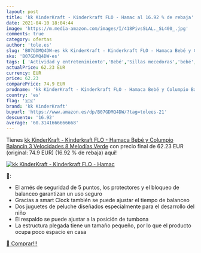 ```yaml
---
layout: post
title: 'kk KinderKraft - Kinderkraft FLO - Hamac al 16.92 % de rebaja'
date: 2021-04-10 18:04:44
image: 'https://m.media-amazon.com/images/I/418PivsSLAL._SL400_.jpg'
comments: true
category: ofertas
author: 'tole.es'
slug: 'B07GDMQ4DW-es kk KinderKraft - Kinderkraft FLO - Hamaca Bebé y Columpio...'
sku: 'B07GDMQ4DW-es'
tags: [ 'Actividad y entretenimiento','Bebé','Sillas mecedoras','bebé','kk kinderkraft', ]
actualPrice: 62.23 EUR
currency: EUR
price: 62.23
comparePrice: 74.9 EUR
prodname: 'kk KinderKraft - Kinderkraft FLO - Hamaca Bebé y Columpio Balancín  3 Velocidades  8 Melodías  Verde'
country: 'es'
flag: '🇪🇸'
brand: 'kk KinderKraft'
buyurl: 'https://www.amazon.es/dp/B07GDMQ4DW/?tag=tolees-21'
descuento: '16.92'
average: '60.3141666666668'
---
```


Tienes [kk KinderKraft - Kinderkraft FLO - Hamaca Bebé y Columpio Balancín  3 Velocidades  8 Melodías  Verde](https://www.amazon.es/dp/B07GDMQ4DW/?tag=tolees-21) con precio final de  62.23 EUR (original: 74.9 EUR) (16.92 %  de rebaja) aqui!

[![kk KinderKraft - Kinderkraft FLO - Hamac](https://m.media-amazon.com/images/I/418PivsSLAL._SL400_.jpg)](https://www.amazon.es/dp/B07GDMQ4DW/?tag=tolees-21)

🔎:

- El arnés de seguridad de 5 puntos, los protectores y el bloqueo de balanceo garantizan un uso seguro
- Gracias a smart Clock también se puede ajustar el tiempo de balanceo
- Dos juguetes de peluche diseñados especialmente para el desarrollo del niño
- El respaldo se puede ajustar a la posición de tumbona
- La estructura plegada tiene un tamaño pequeño, por lo que el producto ocupa poco espacio en casa

[🛒 Comprar!!!](https://www.amazon.es/dp/B07GDMQ4DW/?tag=tolees-21)
